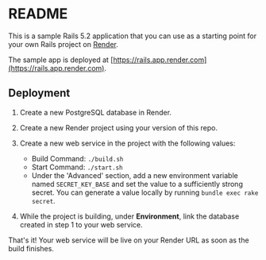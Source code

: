 # README

This is a sample Rails 5.2 application that you can use as a starting point for your own
Rails project on [Render](https://render.com).

The sample app is deployed at [https://rails.app.render.com](https://rails.app.render.com).

## Deployment
1. Create a new PostgreSQL database in Render.

2. Create a new Render project using your version of this repo.

3. Create a new web service in the project with the following values:
    * Build Command: `./build.sh`
    * Start Command: `./start.sh`
    * Under the 'Advanced' section, add a new environment variable named `SECRET_KEY_BASE` and set the value to a sufficiently strong secret. You can generate a value locally by running `bundle exec rake secret`.

4. While the project is building, under **Environment**, link the database created in step 1 to your web service.

That's it! Your web service will be live on your Render URL as soon as the build finishes.


